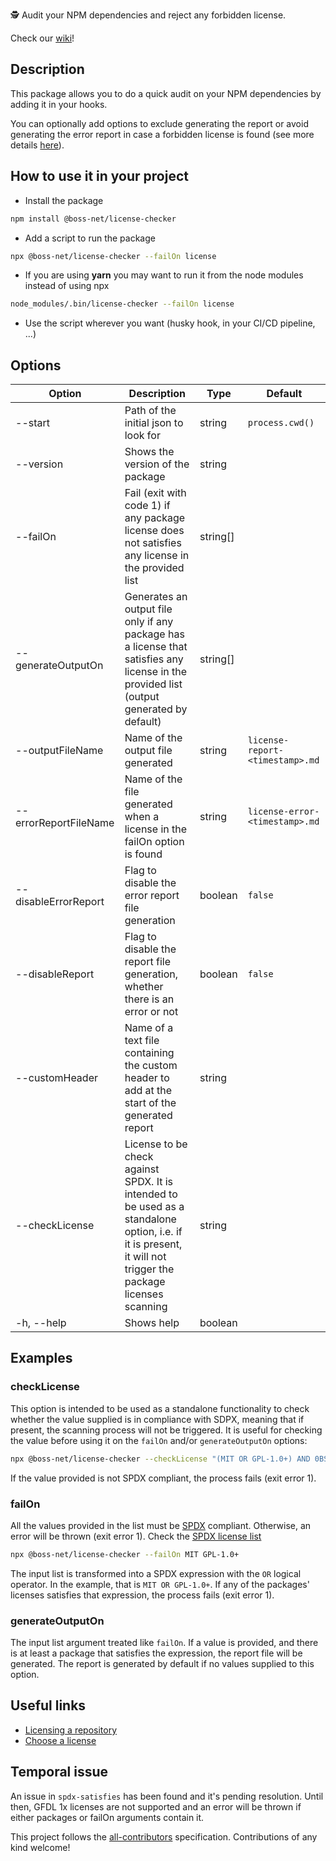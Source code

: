 🕵️ Audit your NPM dependencies and reject any forbidden license.

Check our [wiki](https://github.com/boss-net/license-checker/wiki)!

## Description

This package allows you to do a quick audit on your NPM dependencies by adding it in your hooks.

You can optionally add options to exclude generating the report or avoid generating the error report in case a forbidden license is found (see more details [here](#options)).

## How to use it in your project

- Install the package

```sh
npm install @boss-net/license-checker
```

- Add a script to run the package

```sh
npx @boss-net/license-checker --failOn license
```
- If you are using **yarn** you may want to run it from the node modules instead of using npx

```sh
node_modules/.bin/license-checker --failOn license
```

- Use the script wherever you want (husky hook, in your CI/CD pipeline, ...)

## <a name="options"></a>Options

| Option                | Description                                                                                                                                                  | Type     | Default                         |
|-----------------------|--------------------------------------------------------------------------------------------------------------------------------------------------------------|----------|---------------------------------|
| --start               | Path of the initial json to look for                                                                                                                         | string   | `process.cwd()`                 |
| --version             | Shows the version of the package                                                                                                                             | string   |                                 |
| --failOn              | Fail (exit with code 1) if any package license does not satisfies any license in the provided list                                                           | string[] |                                 |
| --generateOutputOn    | Generates an output file only if any package has a license that satisfies any license in the provided list (output generated by default)                     | string[] |                                 |
| --outputFileName      | Name of the output file generated                                                                                                                            | string   | `license-report-<timestamp>.md` |
| --errorReportFileName | Name of the file generated when a license in the failOn option is found                                                                                      | string   | `license-error-<timestamp>.md`  |
| --disableErrorReport  | Flag to disable the error report file generation                                                                                                             | boolean  | `false`                         |
| --disableReport       | Flag to disable the report file generation, whether there is an error or not                                                                                 | boolean  | `false`                         |
| --customHeader        | Name of a text file containing the custom header to add at the start of the generated report                                                                 | string   |                                 |
| --checkLicense        | License to be check against SPDX. It is intended to be used as a standalone option, i.e. if it is present, it will not trigger the package licenses scanning | string   |                                 |
| -h, --help            | Shows help                                                                                                                                                   | boolean  |                                 |

## <a name="examples"></a>Examples

### checkLicense
This option is intended to be used as a standalone functionality to check whether the value supplied is in compliance with SDPX, 
meaning that if present, the scanning process will not be triggered. It is useful for checking the value before using it on the `failOn` and/or
`generateOutputOn` options:

```sh
npx @boss-net/license-checker --checkLicense "(MIT OR GPL-1.0+) AND 0BSD"
```

If the value provided is not SPDX compliant, the process fails (exit error 1).

### failOn
All the values provided in the list must be [SPDX](https://spdx.dev/specifications/) compliant. Otherwise, an error will be thrown (exit error 1). 
Check the [SPDX license list](https://spdx.org/licenses/)

```sh
npx @boss-net/license-checker --failOn MIT GPL-1.0+
```

The input list is transformed into a SPDX expression with the `OR` logical operator. In the example, that is `MIT OR GPL-1.0+`.
If any of the packages' licenses satisfies that expression, the process fails (exit error 1).

### generateOutputOn
The input list argument treated like `failOn`. If a value is provided, and there is at least a package that satisfies the expression, the report file
will be generated. The report is generated by default if no values supplied to this option.

## Useful links

- [Licensing a repository](https://docs.github.com/en/github/creating-cloning-and-archiving-repositories/licensing-a-repository)
- [Choose a license](https://choosealicense.com/appendix/)

## Temporal issue

An issue in `spdx-satisfies` has been found and it's pending resolution. Until then, GFDL 1x licenses are not supported and an error will be thrown if either packages or failOn arguments contain it. 

This project follows the [all-contributors](https://github.com/all-contributors/all-contributors) specification. Contributions of any kind welcome!
